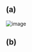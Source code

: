 ## (a)

![image](https://github.com/user-attachments/assets/a33f84c0-72cb-4a3d-a50d-7e5d3b2b6b33)

## (b)

